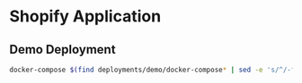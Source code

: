 # Shopify Application
## Demo Deployment
```bash
docker-compose $(find deployments/demo/docker-compose* | sed -e 's/^/-f /') up -d
```